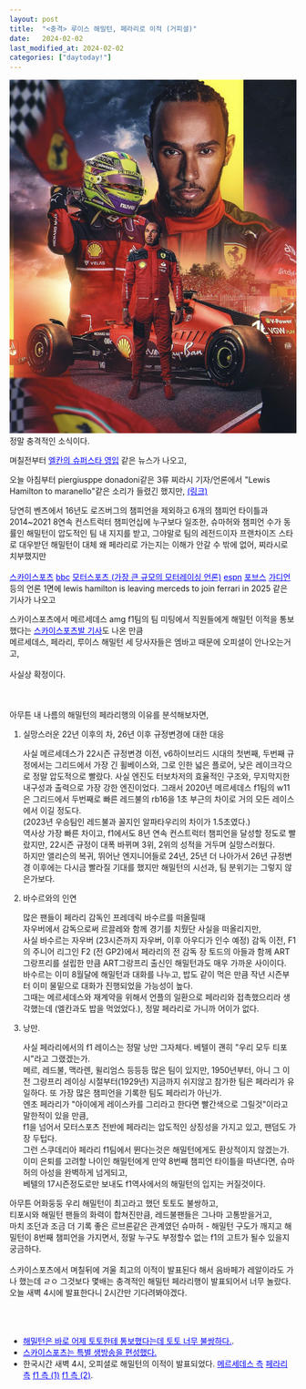 ```yaml
---
layout: post
title:  "<충격> 루이스 해밀턴, 페라리로 이적 (거피셜)"
date:   2024-02-02
last_modified_at: 2024-02-02
categories: ["daytoday!"]
---
```


![image](https://github.com/whoisrealminjueun/images/blob/main/d11bd56a1a4b11062b77bab511aace95.jpeg?raw=true)
<br>
정말 충격적인 소식이다. 

며칠전부터 <a href="https://www.espn.co.uk/f1/story/_/id/39434562/lewis-hamilton-talks-shock-switch-ferrari-sources" style="color: blue; text-decoration: underline;">엘칸의 슈퍼스타 영입</a> 같은 뉴스가 나오고,

오늘 아침부터 piergiusppe donadoni같은 3류 찌라시 기자/언론에서 
"Lewis Hamilton to maranello"같은 소리가 들렸긴 했지만,
<a href="https://x.com/smilextech/status/1752847288194433155?s=46&t=pNgDqLb_vq_XTlCqpUC7Wg" style="color: blue; text-decoration: underline;">(링크)</a>

당연히 벤츠에서 16년도 로즈버그의 챔피언을 제외하고 6개의 챔피언 타이틀과 2014~2021 8연속 컨스트럭터 챔피언십에 누구보다 일조한,
슈마허와 챔피언 수가 동률인 해밀턴이 압도적인 팀 내 지지를 받고, 그야말로 팀의 레전드이자 프랜차이즈 스타로 대우받던 해밀턴이
 대체 왜 페라리로 가는지는 이해가 안갈 수 밖에 없어, 찌라시로 치부했지만
<br>
<br>
<a href="https://www.skysports.com/f1/news/12433/13061245/lewis-hamilton-to-join-ferrari-for-2025-formula-1-season" style="color: blue; text-decoration: underline;">
스카이스포츠</a>
<a href="https://www.bbc.com/sport/formula1/68163799" style="color: blue; text-decoration: underline;">bbc</a>
<a href="https://www.motorsport.com/f1/news/hamilton-set-to-make-shock-switch-to-ferrari-in-f1-2025/10571247/" style="color: blue; text-decoration: underline;">모터스포츠 (가장 큰 규모의 모터레이싱 언론)</a>
<a href="https://www.espn.co.uk/f1/story/_/id/39434562/lewis-hamilton-talks-shock-switch-ferrari-sources" style="color: blue; text-decoration: underline;">espn</a>
<a href="https://www.forbes.com/sites/siladityaray/2024/02/01/lewis-hamilton-will-reportedly-join-ferrari-next-year-in-bombshell-f1-move/?sh=53a6b3a16e15  " style="color: blue; text-decoration: underline;">포브스</a>
<a href="https://www.theguardian.com/sport/2024/feb/01/lewis-hamilton-poised-shock-ferrari-switch-2025-mercedes-f1" style="color: blue; text-decoration: underline;">가디언</a>
등의 언론 1면에 lewis hamilton is leaving merceds to join ferrari in 2025 같은 기사가 나오고

스카이스포츠에서 메르세데스 amg f1팀의 팀 미팅에서 직원들에게 해밀턴 이적을 통보했다는 
<a href="https://x.com/SkySportsF1/status/1753066635966267466?s=20" style="color: blue; text-decoration: underline;">스카이스포츠발 기사</a>도 나온 만큼<br>
메르세데스, 페라리, 루이스 해밀턴 세 당사자들은 엠바고 때문에 오피셜이 안나오는거고, <br>
<br>
사실상 확정이다.
<br>
<br>
<br>
<br>
아무튼 내 나름의 해밀턴의 페라리행의 이유를 분석해보자면,

1. 실망스러운 22년 이후의 차, 26년 이후 규정변경에 대한 대응<br>

   사실 메르세데스가 22시즌 규정변경 이전, v6하이브리드 시대의 첫번째, 두번째 규정에서는 
   그리드에서 가장 긴 휠베이스와, 그로 인한 넓은 플로어, 낮은 레이크각으로 정말 압도적으로 빨랐다.
   사실 엔진도 터보차저의 효율적인 구조와, 무지막지한 내구성과 출력으로 가장 강한 엔진이었다.
   그래서 2020년 메르세데스 f1팀의 w11은 그리드에서 두번째로 빠른 레드불의 rb16을 1초 부근의 차이로 거의 모든 레이스에서 이길 정도다.<br>
   (2023년 우승팀인 레드불과 꼴지인 알파타우리의 차이가 1.5초였다.)<br>
   역사상 가장 빠른 차이고, f1에서도 8년 연속 컨스트럭터 챔피언을 달성할 정도로 빨랐지만, 22시즌 규정이 대폭 바뀌며 3위, 2위의 성적을 거두며 실망스러웠다.<br>
   하지만 앨리슨의 복귀, 뛰어난 엔지니어들로 24년, 25년 더 나아가서 26년 규정변경 이후에는 다시금 빨라질 기대를 했지만 해밀턴의 시선과, 팀 분위기는 그렇지 않은가보다.
   
2. 바수르와의 인연
   
   많은 팬들이 페라리 감독인 프레데릭 바수르를 떠올릴때<br>
   자우버에서 감독으로써 르끌레와 함께 경기를 치뤘단 사실을 떠올리지만,<br>
   사실 바수르는 자우버 (23시즌까지 자우버, 이후 아우디가 인수 예정) 감독 이전,
   F1의 주니어 리그인 F2 (전 GP2)에서 페라리의 전 감독 장 토드의 아들과 함께 ART 그랑프리를 설립한 만큼
   ART그랑프리 출신인 해밀턴과도 매우 가까운 사이이다.<br>
   바수르는 이미 8월달에 해밀턴과 대화를 나누고, 밥도 같이 먹은 만큼 작년 시즌부터 이미 물밑으로 대화가 진행되었을 가능성이 높다.<br>
   그때는 메르세데스와 재계약을 위해서 언플의 일환으로 페라리와 접촉했으리라 생각했는데 (엘칸과도 밥을 먹었었다.), 정말 페라리로 가니까 어이가 없다.
   
3. 낭만.<br>

   사실 페라리에서의 f1 레이스는 정말 낭만 그자체다. 베텔이 괜히 "우리 모두 티포시"라고 그랬겠는가.<br>
   메르, 레드불, 맥라렌, 윌리엄스 등등등 많은 팀이 있지만, 1950년부터, 아니 그 이전 그랑프리 레이싱 시절부터(1929년) 지금까지 쉬지않고 참가한 팀은 페라리가 유일하다.
   또 가장 많은 챔피언을 기록한 팀도 페라리가 아닌가.<br>
   엔초 페라리가 "아이에게 레이스카를 그리라고 한다면 빨간색으로 그릴것"이라고 말한적이 있을 만큼,<br>
   f1을 넘어서 모터스포츠 전반에 페라리는 압도적인 상징성을 가지고 있고, 팬덤도 가장 두텁다.<br>
   그런 스쿠데리아 페라리 f1팀에서 뛴다는것은 해밀턴에게도 환상적이지 않겠는가.<br>
   이미 은퇴를 고려할 나이인 해밀턴에게 만약 8번째 챔피언 타이틀을 따낸다면, 슈마허의 아성을 완벽하게 넘게되고,<br>
   베텔의 17시즌정도로만 보내도 f1역사에서의 해밀턴의 입지는 커질것이다.

아무튼 어화둥둥 우리 해밀턴이 최고라고 했던 토토도 불쌍하고,<br>
티포시와 해밀턴 팬들의 화력이 합쳐진만큼, 레드불팬들은 그나마 고통받을거고,<br>
마치 조던과 조금 더 기록 좋은 르브론같은 관계였던 슈마허 - 해밀턴 구도가 깨지고
해밀턴이 8번째 챔피언을 가지면서, 정말 누구도 부정할수 없는 f1의 고트가 될수 있을지 궁금하다.
<br>
<br>
스카이스포츠에서 며칠뒤에 겨울 최고의 이적이 발표된다 해서 음바페가 레알이라도 가나 했는데
ㄹㅇ 그것보다 몇배는 충격적인 해밀턴 페라리행이 발표되어서 너무 놀랐다. 
오늘 새벽 4시에 발표한다니 2시간만 기다려봐야겠다.
<br>
<br>
<br><br>
+ <a href="https://motorsport.uol.com.br/f1/news/hamilton-sera-piloto-da-ferrari-em-2025-confirma-membro-da-mercedes/10571319/" style="color: blue; text-decoration: underline;">해밀턴은 바로 어제 토토한테 통보했다는데 토토 너무 불쌍하다.</a>.<br>
+ <a href="https://www.youtube.com/watch?v=z6CI5ZvXTHc" style="color: blue; text-decoration: underline;">스카이스포츠는 특별 생방송을 편성했다.</a><br>
+ 한국시간 새벽 4시, 오피셜로 해밀턴의 이적이 발표되었다.
  <a href="https://www.mercedesamgf1.com/news/mercedes-amg-f1-lewis-to-part-ways" style="color: blue; text-decoration: underline;">메르세데스 측</a>
  <a href="https://www.instagram.com/p/C20O5ZMIwLt/" style="color: blue; text-decoration: underline;">페라리 측</a>
  <a href="https://www.instagram.com/p/C20Oaq2NBSt/" style="color: blue; text-decoration: underline;">f1 측 (1)</a>
  <a href="https://www.instagram.com/p/C20PfEyNOHg/" style="color: blue; text-decoration: underline;">f1 측 (2)</a>.
